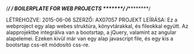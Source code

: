 /*****************************************************************************/
/********                 BOILERPLATE FOR WEB PROJECTS                 *******/
/*****************************************************************************/

LÉTREHOZVE: 2015-06-06
SZERZŐ: AX07057
PROJEKT LEÍRÁSA:
Ez a webproject egy alap webes struktúra, könyvtárakkal, és fileokkal együtt.
Az alapprojektbe integrálva van a bootsrtap, a jQuery, valamint az angular 
alapelemei. Ezeken kivül már van egy alap javascript file, és egy kis a 
bootsrtap css-eit módosító css-re.